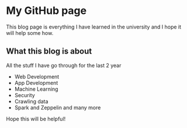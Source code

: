 # My GitHub page

This blog page is everything I have learned in the university and I hope it will help some how.

## What this blog is about
All the stuff I have go through for the last 2 year
- Web Development
- App Development
- Machine Learning
- Security
- Crawling data
- Spark and Zeppelin
and many more

Hope this will be helpful!

